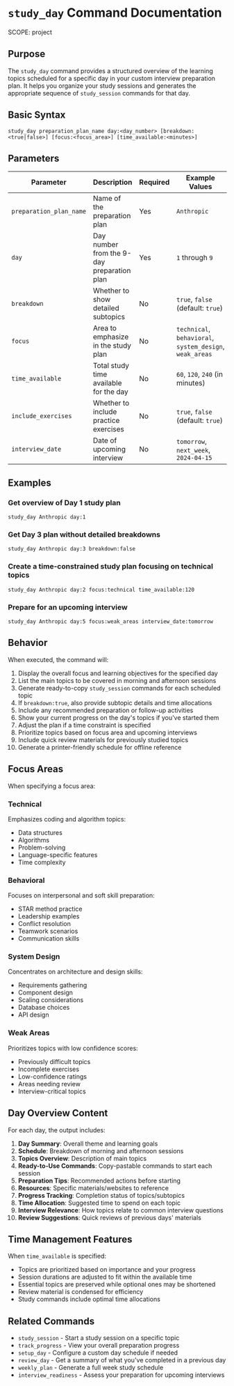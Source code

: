 # `study_day` Command Documentation
SCOPE: project

## Purpose
The `study_day` command provides a structured overview of the learning topics scheduled for a specific day in your custom interview preparation plan. It helps you organize your study sessions and generates the appropriate sequence of `study_session` commands for that day.

## Basic Syntax
```
study_day preparation_plan_name day:<day_number> [breakdown:<true|false>] [focus:<focus_area>] [time_available:<minutes>]
```

## Parameters

| Parameter | Description | Required | Example Values |
|-----------|-------------|----------|---------------|
| `preparation_plan_name` | Name of the preparation plan | Yes | `Anthropic` |
| `day` | Day number from the 9-day preparation plan | Yes | `1` through `9` |
| `breakdown` | Whether to show detailed subtopics | No | `true`, `false` (default: `true`) |
| `focus` | Area to emphasize in the study plan | No | `technical`, `behavioral`, `system_design`, `weak_areas` |
| `time_available` | Total study time available for the day | No | `60`, `120`, `240` (in minutes) |
| `include_exercises` | Whether to include practice exercises | No | `true`, `false` (default: `true`) |
| `interview_date` | Date of upcoming interview | No | `tomorrow`, `next_week`, `2024-04-15` |

## Examples

### Get overview of Day 1 study plan
```
study_day Anthropic day:1
```

### Get Day 3 plan without detailed breakdowns
```
study_day Anthropic day:3 breakdown:false
```

### Create a time-constrained study plan focusing on technical topics
```
study_day Anthropic day:2 focus:technical time_available:120
```

### Prepare for an upcoming interview
```
study_day Anthropic day:5 focus:weak_areas interview_date:tomorrow
```

## Behavior

When executed, the command will:

1. Display the overall focus and learning objectives for the specified day
2. List the main topics to be covered in morning and afternoon sessions
3. Generate ready-to-copy `study_session` commands for each scheduled topic
4. If `breakdown:true`, also provide subtopic details and time allocations
5. Include any recommended preparation or follow-up activities
6. Show your current progress on the day's topics if you've started them
7. Adjust the plan if a time constraint is specified
8. Prioritize topics based on focus area and upcoming interviews
9. Include quick review materials for previously studied topics
10. Generate a printer-friendly schedule for offline reference

## Focus Areas

When specifying a focus area:

### Technical
Emphasizes coding and algorithm topics:
- Data structures
- Algorithms
- Problem-solving
- Language-specific features
- Time complexity

### Behavioral
Focuses on interpersonal and soft skill preparation:
- STAR method practice
- Leadership examples
- Conflict resolution
- Teamwork scenarios
- Communication skills

### System Design
Concentrates on architecture and design skills:
- Requirements gathering
- Component design
- Scaling considerations
- Database choices
- API design

### Weak Areas
Prioritizes topics with low confidence scores:
- Previously difficult topics
- Incomplete exercises
- Low-confidence ratings
- Areas needing review
- Interview-critical topics

## Day Overview Content

For each day, the output includes:

1. **Day Summary**: Overall theme and learning goals
2. **Schedule**: Breakdown of morning and afternoon sessions
3. **Topics Overview**: Description of main topics
4. **Ready-to-Use Commands**: Copy-pastable commands to start each session
5. **Preparation Tips**: Recommended actions before starting
6. **Resources**: Specific materials/websites to reference
7. **Progress Tracking**: Completion status of topics/subtopics
8. **Time Allocation**: Suggested time to spend on each topic
9. **Interview Relevance**: How topics relate to common interview questions
10. **Review Suggestions**: Quick reviews of previous days' materials

## Time Management Features

When `time_available` is specified:
- Topics are prioritized based on importance and your progress
- Session durations are adjusted to fit within the available time
- Essential topics are preserved while optional ones may be shortened
- Review material is condensed for efficiency
- Study commands include optimal time allocations

## Related Commands

- `study_session` - Start a study session on a specific topic
- `track_progress` - View your overall preparation progress
- `setup_day` - Configure a custom day schedule if needed
- `review_day` - Get a summary of what you've completed in a previous day
- `weekly_plan` - Generate a full week study schedule
- `interview_readiness` - Assess your preparation for upcoming interviews